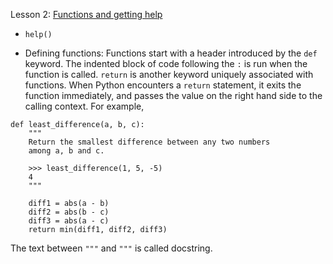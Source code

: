 Lesson 2: [Functions and getting help](https://www.kaggle.com/colinmorris/functions-and-getting-help)

- ```help()```

- Defining functions: Functions start with a header introduced by the ```def``` keyword. 
The indented block of code following the ```:``` is run when the function is called.
```return``` is another keyword uniquely associated with functions. When Python encounters a ```return``` statement, it exits the function immediately, 
and passes the value on the right hand side to the calling context. For example, 

```
def least_difference(a, b, c):
    """
    Return the smallest difference between any two numbers
    among a, b and c.
    
    >>> least_difference(1, 5, -5)
    4
    """
    
    diff1 = abs(a - b)
    diff2 = abs(b - c)
    diff3 = abs(a - c)
    return min(diff1, diff2, diff3)
```

The text between ```"""``` and ```"""``` is called docstring. 
